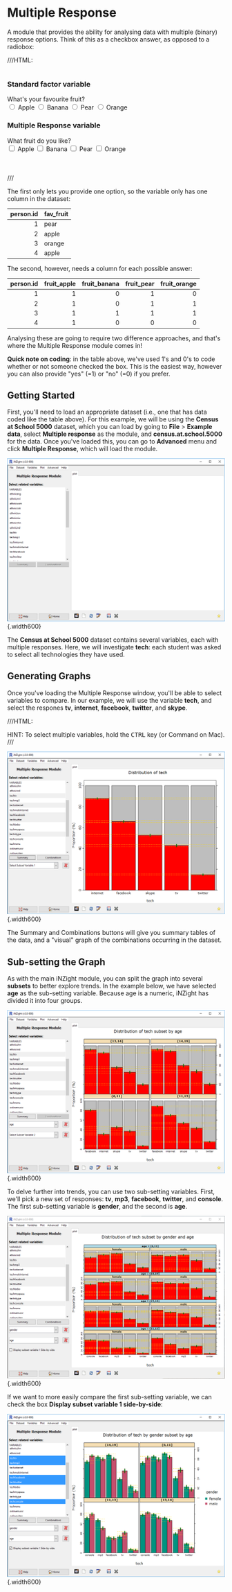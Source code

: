 # Multiple Response

A module that provides the ability for analysing data with multiple (binary) response options. Think of this as a checkbox answer, as opposed to a radiobox:

///HTML:
<div style="max-width: 800px; margin: 0 auto">

<div style="display:block; max-width: 400px; float: left; margin-right: 80px">
<h3>Standard factor variable</h3>
  <form>
    What's your favourite fruit?
    <div class="opt-group">
      <input type="radio" name="radio" value="apple"> Apple
      <input type="radio" name="radio" value="banana"> Banana
      <input type="radio" name="radio" value="pear"> Pear
      <input type="radio" name="radio" value="orange"> Orange
    </div>
  </form>
</div>

<div style="display:block; max-width: 400px; float:left">
  <h3>Multiple Response variable</h3>
  <form>
    What fruit do you like?
    <div class="opt-group">
      <input type="checkbox" name="radio" value="apple"> Apple
      <input type="checkbox" name="radio" value="banana"> Banana
      <input type="checkbox" name="radio" value="pear"> Pear
      <input type="checkbox" name="radio" value="orange"> Orange
    </div>
  </form>
</div>

</div>

<div style="clear:both; height: 50px"></div>
///

The first only lets you provide one option, so the variable only has one column in the dataset:

| person.id | fav_fruit |
| ---------:| --------- |
| 1         | pear      |
| 2         | apple     |
| 3         | orange    |
| 4         | apple     |

The second, however, needs a column for each possible answer:

| person.id | fruit_apple | fruit_banana | fruit_pear | fruit_orange |
| ---------:| -----------:| ------------:| ----------:| ------------:|
| 1         | 1           | 0            | 1          | 0            |
| 2         | 1           | 0            | 1          | 1            |
| 3         | 1           | 1            | 1          | 1            |
| 4         | 1           | 0            | 0          | 0            |

Analysing these are going to require two difference approaches, and that's where the Multiple Response module comes in!

__Quick note on coding__: in the table above, we've used 1's and 0's to code whether or not someone checked the box. This is the easiest way, however you can also provide "yes" (=1) or "no" (=0) if you prefer.



## Getting Started

First, you'll need to load an appropriate dataset (i.e., one that has data coded like the table above).
For this example, we will be using the __Census at School 5000__ dataset, which you can load by going to __File__ > __Example data__, select __Multiple response__ as the module, and __census.at.school.5000__ for the data.
Once you've loaded this, you can go to __Advanced__ menu and click __Multiple Response__, which will load the module.

![Multiple response module](../../img/user_guides/advanced/multipleresponse/1_multipleresponse_home.png) {.width600}


The __Census at School 5000__ dataset contains several variables, each with multiple responses.
Here, we will investigate __tech__: each student was asked to select all technologies they have used.


## Generating Graphs

Once you've loading the Multiple Response window, you'll be able to select variables to compare.
In our example, we will use the variable __tech__, and select the respones __tv__, __internet__, __facebook__, __twitter__, and __skype__.

///HTML:
<div class="note">HINT: To select multiple variables, hold the <kbd>CTRL</kbd> key (or Command on Mac).</div>
///

![Multiple response plot](../../img/user_guides/advanced/multipleresponse/2_multipleresponse_plot.png) {.width600}

The Summary and Combinations buttons will give you summary tables of the data, and a "visual" graph of the combinations occurring in the dataset.


## Sub-setting the Graph

As with the main iNZight module, you can split the graph into several __subsets__ to better explore trends.
In the example below, we have selected __age__ as the sub-setting variable. Because age is a numeric, iNZight has divided it into four groups.

![Multiple response subsetting](../../img/user_guides/advanced/multipleresponse/3_multipleresponse_subset.png) {.width600}



To delve further into trends, you can use two sub-setting variables.
First, we'll pick a new set of responses: __tv__, __mp3__, __facebook__, __twitter__, and __console__.
The first sub-setting variable is __gender__, and the second is __age__.

![Multiple response subsetting two variables](../../img/user_guides/advanced/multipleresponse/4_multipleresponse_subset2.png) {.width600}

If we want to more easily compare the first sub-setting variable, we can check the box __Display subset variable 1 side-by-side__:

![Multiple response subsetting two variables side by side](../../img/user_guides/advanced/multipleresponse/5_multipleresponse_subset_sidebyside.png) {.width600}
